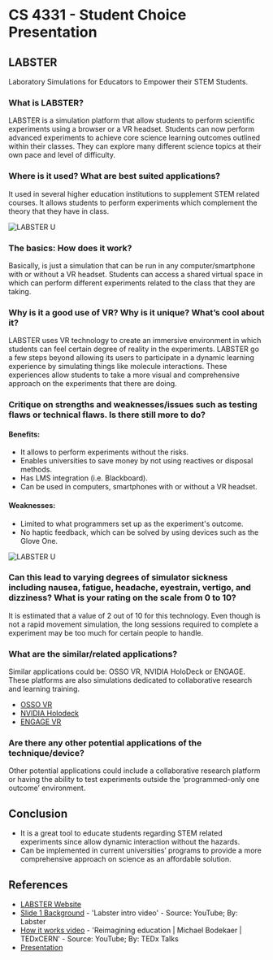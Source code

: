 # CS 4331 - Student Choice Presentation

## LABSTER

Laboratory Simulations for Educators to Empower their STEM Students.

### What is LABSTER?

LABSTER is a simulation platform that allow students to perform scientific experiments using a browser or a VR headset. Students can now perform advanced experiments to achieve core science learning outcomes outlined within their classes. They can explore many different science topics at their own pace and level of difficulty.

### Where is it used? What are best suited applications?

It used in several higher education institutions to supplement STEM related courses. It allows students to perform experiments which complement the theory that they have in class. 

![LABSTER U](https://github.com/luisrausseo/luisrausseo.github.io/blob/master/Presentation/assets/logo.png)

### The basics: How does it work?

Basically, is just a simulation that can be run in any computer/smartphone with or without a VR headset. Students can access a shared virtual space in which can perform different experiments related to the class that they are taking. 

### Why is it a good use of VR? Why is it unique? What’s cool about it?

LABSTER uses VR technology to create an immersive environment in which students can feel certain degree of reality in the experiments. LABSTER go a few steps beyond allowing its users to participate in a dynamic learning experience by simulating things like molecule interactions. These experiences allow students to take a more visual and comprehensive approach on the experiments that there are doing. 

### Critique on strengths and weaknesses/issues such as testing flaws or technical flaws. Is there still more to do?

#### Benefits:

* It allows to perform experiments without the risks.
* Enables universities to save money by not using reactives or disposal methods.
* Has LMS integration (i.e. Blackboard).
* Can be used in computers, smartphones with or without a VR headset.

#### Weaknesses:

* Limited to what programmers set up as the experiment's outcome.
* No haptic feedback, which can be solved by using devices such as the Glove One.

![LABSTER U](https://github.com/luisrausseo/luisrausseo.github.io/blob/master/Presentation/assets/glove_one.jpg)

### Can this lead to varying degrees of simulator sickness including nausea, fatigue, headache, eyestrain, vertigo, and dizziness? What is your rating on the scale from 0 to 10?

It is estimated that a value of 2 out of 10 for this technology. Even though is not a rapid movement simulation, the long sessions required to complete a experiment may be too much for certain people to handle. 

### What are the similar/related applications?

Similar applications could be: OSSO VR, NVIDIA HoloDeck or ENGAGE. These platforms are also simulations dedicated to collaborative research and learning training. 

* [OSSO VR](http://ossovr.com/)
* [NVIDIA Holodeck](https://www.nvidia.com/en-us/design-visualization/technologies/holodeck/)
* [ENGAGE VR](http://immersivevreducation.com/engage-education-platform/)

### Are there any other potential applications of the technique/device?

Other potential applications could include a collaborative research platform or having the ability to test experiments outside the ‘programmed-only one outcome’ environment. 

## Conclusion

* It is a great tool to educate students regarding STEM related experiments since allow dynamic interaction without the hazards.
* Can be implemented in current universities’ programs to provide a more comprehensive approach on science as an affordable solution.

## References

* [LABSTER Website](https://www.labster.com/)
* [Slide 1 Background](https://www.youtube.com/watch?v=IBDDEDEWN88) - 'Labster intro video' - Source: YouTube; By: Labster
* [How it works video](https://www.youtube.com/watch?v=IYpovgka-9Q&t=449s) - 'Reimagining education | Michael Bodekaer | TEDxCERN' - Source: YouTube; By: TEDx Talks
* [Presentation](https://luisrausseo.github.io/Presentation/index.html)
